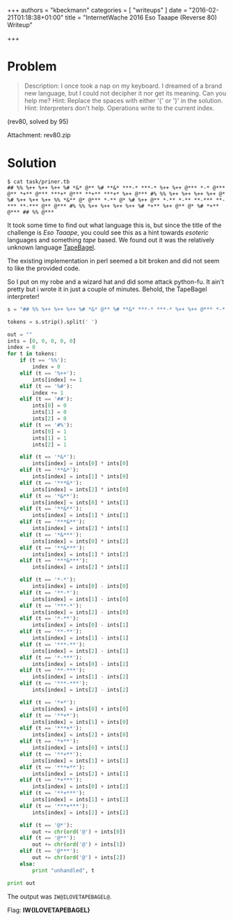+++
authors = "kbeckmann"
categories = [ "writeups" ]
date = "2016-02-21T01:18:38+01:00"
title = "InternetWache 2016 Eso Taaape (Reverse 80) Writeup"

+++

# Problem

> Description: I once took a nap on my keyboard. I dreamed of a brand new language, but I could not decipher it nor get its meaning. Can you help me? Hint: Replace the spaces with either '{' or '}' in the solution. Hint: Interpreters don't help. Operations write to the current index.

(rev80, solved by 95)

Attachment: rev80.zip

# Solution

~~~
$ cat task/priner.tb
## %% %++ %++ %++ %# *&* @** %# **&* ***-* ***-* %++ %++ @*** *-* @*** @** *+** @*** ***+* @*** **+** ***+* %++ @*** #% %% %++ %++ %++ %++ @* %# %++ %++ %++ %% *&** @* @*** *-** @* %# %++ @** *-** *-** **-*** **-*** **-*** @** @*** #% %% %++ %++ %++ %++ %# *+** %++ @** @* %# *+** @*** ## %% @***
~~~

It took some time to find out what language this is, but since the title of the challenge is *Eso Taaape*, you could see this as a hint towards *esoteric* languages and something *tape* based. We found out it was the relatively unknown language  [TapeBagel](http://esolangs.org/wiki/TapeBagel).

The existing implementation in perl seemed a bit broken and did not seem to like the provided code.

So I put on my robe and a wizard hat and did some attack python-fu. It ain't pretty but i wrote it in just a couple of minutes. Behold, the TapeBagel interpreter!

~~~python
s = "## %% %++ %++ %++ %# *&* @** %# **&* ***-* ***-* %++ %++ @*** *-* @*** @** *+** @*** ***+* @*** **+** ***+* %++ @*** #% %% %++ %++ %++ %++ @* %# %++ %++ %++ %% *&** @* @*** *-** @* %# %++ @** *-** *-** **-*** **-*** **-*** @** @*** #% %% %++ %++ %++ %++ %# *+** %++ @** @* %# *+** @*** ## %% @*** "

tokens = s.strip().split(' ')

out = ""
ints = [0, 0, 0, 0, 0]
index = 0
for t in tokens:
    if (t == '%%'):
        index = 0
    elif (t == '%++'):
        ints[index] += 1
    elif (t == '%#'):
        index += 1
    elif (t == '##'):
        ints[0] = 0
        ints[1] = 0
        ints[2] = 0
    elif (t == '#%'):
        ints[0] = 1
        ints[1] = 1
        ints[2] = 1

    elif (t == '*&*'):
        ints[index] = ints[0] * ints[0]
    elif (t == '**&*'):
        ints[index] = ints[1] * ints[0]
    elif (t == '***&*'):
        ints[index] = ints[2] * ints[0]
    elif (t == '*&**'):
        ints[index] = ints[0] * ints[1]
    elif (t == '**&**'):
        ints[index] = ints[1] * ints[1]
    elif (t == '***&**'):
        ints[index] = ints[2] * ints[1]
    elif (t == '*&***'):
        ints[index] = ints[0] * ints[2]
    elif (t == '**&***'):
        ints[index] = ints[1] * ints[2]
    elif (t == '***&***'):
        ints[index] = ints[2] * ints[2]

    elif (t == '*-*'):
        ints[index] = ints[0] - ints[0]
    elif (t == '**-*'):
        ints[index] = ints[1] - ints[0]
    elif (t == '***-*'):
        ints[index] = ints[2] - ints[0]
    elif (t == '*-**'):
        ints[index] = ints[0] - ints[1]
    elif (t == '**-**'):
        ints[index] = ints[1] - ints[1]
    elif (t == '***-**'):
        ints[index] = ints[2] - ints[1]
    elif (t == '*-***'):
        ints[index] = ints[0] - ints[2]
    elif (t == '**-***'):
        ints[index] = ints[1] - ints[2]
    elif (t == '***-***'):
        ints[index] = ints[2] - ints[2]

    elif (t == '*+*'):
        ints[index] = ints[0] + ints[0]
    elif (t == '**+*'):
        ints[index] = ints[1] + ints[0]
    elif (t == '***+*'):
        ints[index] = ints[2] + ints[0]
    elif (t == '*+**'):
        ints[index] = ints[0] + ints[1]
    elif (t == '**+**'):
        ints[index] = ints[1] + ints[1]
    elif (t == '***+**'):
        ints[index] = ints[2] + ints[1]
    elif (t == '*+***'):
        ints[index] = ints[0] + ints[2]
    elif (t == '**+***'):
        ints[index] = ints[1] + ints[2]
    elif (t == '***+***'):
        ints[index] = ints[2] + ints[2]

    elif (t == '@*'):
        out += chr(ord('@') + ints[0])
    elif (t == '@**'):
        out += chr(ord('@') + ints[1])
    elif (t == '@***'):
        out += chr(ord('@') + ints[2])
    else:
        print "unhandled", t

print out

~~~

The output was `IW@ILOVETAPEBAGEL@`.

Flag: **IW{ILOVETAPEBAGEL}**
